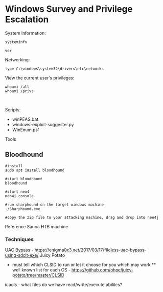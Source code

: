 # Windows Survey and Privilege Escalation

System Information:
```
systeminfo

ver 
```

Networking:
```
type C:\windows\system32\drivers\etc\networks
```

View the current user's privileges:
```
whoami /all
whoami /privs
```
<br /> 

Scripts: 
* winPEAS.bat
* windows-exploit-suggester.py
* WinEnum.ps1

Tools

## Bloodhound
```
#install
sudo apt install bloodhound 

#start bloodhound
bloodhound

#start neo4
neo4j console

#run sharphound on the target windows machine
./Sharphound.exe

#copy the zip file to your attacking machine, drag and drop into neo4j
```
Reference Sauna HTB machine

### Techniques 

UAC Bypass - https://enigma0x3.net/2017/03/17/fileless-uac-bypass-using-sdclt-exe/
Juicy Potato 
* must tell which CLSID to run or let it choose for you which may work 
** well known list for each OS - https://github.com/ohpe/juicy-potato/tree/master/CLSID

icacls - what files do we have read/write/execute abilites?




